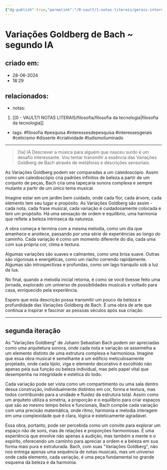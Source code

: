 ```yaml
---
{"dg-publish":true,"permalink":"/0-vault/1-notas-literais/gerais-interesses/desafio-para-ia-descrever-a-musica-para-alguem-que-nasceu-surdo/","tags":["filosofia","pesquisa","interessesdepesquisa","interessesgerais","ceticismo","disserte","criatividade","ludismoiluminado"],"dgHomeLink":true,"dgShowLocalGraph":true,"dgShowFileTree":true,"dgEnableSearch":true,"noteIcon":""}
---
```


# Variações Goldberg de Bach ~ segundo IA

## criado em: 
- 28-06-2024
- 18:29
## relacionados:
- notas:
1. [[0 - VAULT/1 NOTAS LITERAIS/filosofia/filosofia da tecnologia\|filosofia da tecnologia]]
- tags: #filosofia #pesquisa #interessesdepesquisa #interessesgerais #ceticismo #disserte #criatividade #ludismoiluminado
---

> [!ia] IA
> Descrever a música para alguém que nasceu surdo é um desafio interessante. Vou tentar transmitir a essência das Variações Goldberg de Bach através de metáforas e descrições sensoriais.

As Variações Goldberg podem ser comparadas a um caleidoscópio. Assim como um caleidoscópio cria padrões infinitos de beleza a partir de um conjunto de peças, Bach cria uma tapeçaria sonora complexa e sempre mutante a partir de um único tema musical.

Imagine estar em um jardim bem cuidado, onde cada flor, cada árvore, cada elemento tem seu lugar e propósito. As Variações Goldberg são assim - cada nota, cada frase musical, cada variação é cuidadosamente colocada e tem um propósito. Há uma sensação de ordem e equilíbrio, uma harmonia que reflete a beleza intrínseca da natureza.

A obra começa e termina com a mesma melodia, como um dia que amanhece e anoitece, passando por uma série de experiências ao longo do caminho. Cada variação é como um momento diferente do dia, cada uma com sua própria cor, clima e textura.

Algumas variações são suaves e calmantes, como uma brisa suave. Outras são vigorosas e energéticas, como um riacho correndo rapidamente. Algumas são introspectivas e profundas, como um lago tranquilo sob a luz da lua.

No final, quando a melodia inicial retorna, é como se você tivesse feito uma jornada, explorado um universo de possibilidades musicais e voltado para casa, enriquecido pela experiência.

Espero que esta descrição possa transmitir um pouco da beleza e profundidade das Variações Goldberg de Bach. É uma obra de arte que continua a inspirar e fascinar as pessoas séculos após sua criação.

---
## segunda iteração

As "Variações Goldberg" de Johann Sebastian Bach podem ser apreciadas como uma arquitetura sonora, onde cada nota e variação se assemelha a um elemento distinto de uma estrutura complexa e harmoniosa. Imagine que essa obra musical é semelhante a um edifício meticulosamente projetado, onde cada tijolo, viga e elemento decorativo é escolhido não apenas pela sua função ou beleza individual, mas pelo papel vital que desempenha na integridade e estética do todo.

Cada variação pode ser vista como um compartimento ou uma sala dentro dessa construção, individualmente distintos em cor, forma e textura, mas todos contribuindo para a unidade e fluidez da estrutura total. Assim como um arquiteto utiliza a simetria, a proporção e o equilíbrio para criar espaços que são ao mesmo tempo belos e funcionais, Bach compõe cada variação com uma precisão matemática, onde ritmo, harmonia e melodia interagem em uma complexidade que é clara, lógica e esteticamente agradável.

Essa obra, portanto, pode ser percebida como um convite para explorar um espaço não de sons, mas de relações e proporções harmoniosas. É uma experiência que envolve não apenas a audição, mas também a mente e o espírito, oferecendo um caminho para apreciar a ordem e a beleza em sua forma mais pura e estruturada. Bach, com suas "Variações Goldberg", não nos entrega apenas uma sequência de notas musicais, mas um universo onde cada elemento, cada variação, é uma peça fundamental no grande esquema da beleza e da harmonia.